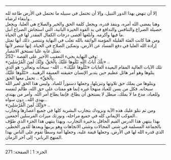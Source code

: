 ------------------------------------------------------------------------

إلا أن تنهض بهذا الدور النبيل، وإلا أن تحتمل في سبيله ما تحتمل في الأرض
طاعة لله وابتغاء لرضاه..  
وهنا يمضي الله أمره، وينفذ قدره، ويجعل كلمة الحق والخير والصلاح هي
العليا، ويجعل حصيلة الصراع والتنافس والتدافع في يد القوة الخيرة البانية،
التي استجاش الصراع أنبل ما فيها وأكرمه. وأبلغها أقصى درجات الكمال المقدر
لها في الحياة.  
ومن هنا كانت الفئة القليلة المؤمنة الواثقة بالله تغلب في النهاية وتنتصر.
ذلك أنها تمثل إرادة الله العليا في دفع الفساد عن الأرض، وتمكين الصلاح في
الحياة. إنها تنتصر لأنها تمثل غاية عليا تستحق الانتصار.  
252- وفي النهاية يجيء التعقيب الأخير على القصة:  
«تِلْكَ آياتُ اللَّهِ نَتْلُوها عَلَيْكَ بِالْحَقِّ، وَإِنَّكَ لَمِنَ الْمُرْسَلِينَ» ..  
تلك الآيات العالية المقام البعيدة الغايات «نَتْلُوها عَلَيْكَ» .. الله- سبحانه
وتعالى- هو الذي يتلوها وهو أمر هائل عظيم حين يتدبر الإنسان حقيقته
العميقة الرهيبة.. «نَتْلُوها عَلَيْكَ بِالْحَقِّ» .. تحمل معها الحق.  
ويتلوها من يملك حق تلاوتها وتنزيلها، وجعلها دستوراً للعباد. وليس هذا الحق
لغير الله سبحانه. فكل من يسن للعباد منهجاً غيره إنما هو مفتات على حق
الله، ظالم لنفسه وللعباد، مدع ما لا يملك، مبطل لا يستحق أن يطاع. فإنما
يطاع أمر الله. وأمر من يهتدي بهدى الله.. دون سواه..  
«وَإِنَّكَ لَمِنَ الْمُرْسَلِينَ» ..  
ومن ثم نتلو عليك هذه الآية ونزودك بتجارب البشرية كلها في جميع أعصارها
وتجارب الموكب الإيماني كله في جميع مراحله، ونورثك ميراث المرسلين
أجمعين..  
بهذا ينتهي هذا الدرس القيم الحافل بذخيرة التجارب. وبهذا ينتهي هذا الجزء
الذي طوَّف بالجماعة المسلمة في شتى المجالات وشتى الاتجاهات وهو يربيها
ويعدها للدور الخطير، الذي قدره الله لها في الأرض، وجعلها قيمة عليه،
وجعلها أمة وسطاً تقوم على الناس بهذا المنهج الرباني- إلى آخر الزمان.

------------------------------------------------------------------------

الجزء: 1 ¦ الصفحة: 271
